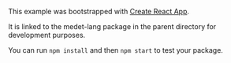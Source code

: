 This example was bootstrapped with [Create React App](https://github.com/facebook/create-react-app).

It is linked to the medet-lang package in the parent directory for development purposes.

You can run `npm install` and then `npm start` to test your package.
